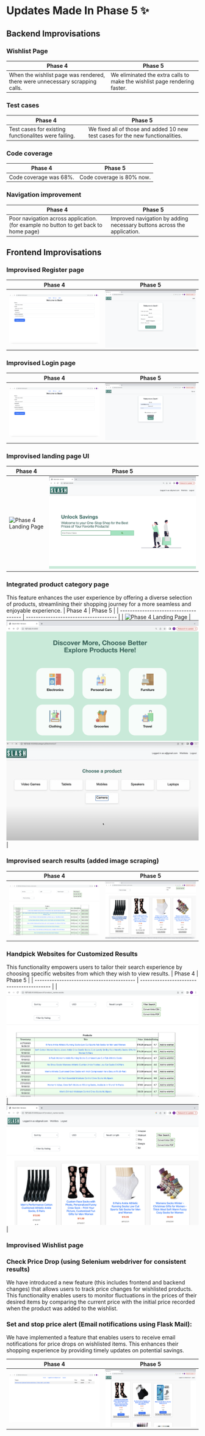 # Updates Made In Phase 5 ✨

## Backend Improvisations

### Wishlist Page
| Phase 4                       | Phase 5                       |
| ----------------------------- | ----------------------------- |
| When the wishlist page was rendered, there were unnecessary scrapping calls. | We eliminated the extra calls to make the wishlist page rendering faster. |

### Test cases 
| Phase 4                       | Phase 5                       |
| ----------------------------- | ----------------------------- |
| Test cases for existing functionalites were failing. | We fixed all of those and added 10 new test cases for the new functionalities. |

### Code coverage
| Phase 4                       | Phase 5                       |
| ----------------------------- | ----------------------------- |
| Code coverage was 68%. | Code coverage is 80% now. |

### Navigation improvement
| Phase 4                       | Phase 5                       |
| ----------------------------- | ----------------------------- |
| Poor navigation across application. (for example no button to get back to home page) | Improved navigation by adding necessary buttons across the application. |

## Frontend Improvisations 

### Improvised Register page
| Phase 4                       | Phase 5                       |
| ----------------------------- | ----------------------------- |
| ![Phase 4 Register](/assets/old/old_signup.png) | ![Phase 5 Register](/assets/Register.png) |

### Improvised Login page
| Phase 4                       | Phase 5                       |
| ----------------------------- | ----------------------------- |
| ![Phase 4 Login](/assets/old/old_signup.png) | ![Phase 5 Login](/assets/Login.png) |

### Improvised landing page UI
| Phase 4                               | Phase 5                               |
| ------------------------------------- | ------------------------------------- |
| ![Phase 4 Landing Page](/assets/ui_landing_page.png) | ![Phase 5 Landing Page 1](/assets/LandingPage1.png) |

### Integrated product category page
This feature enhances the user experience by offering a diverse selection of products, streamlining their shopping journey for a more seamless and enjoyable experience.
| Phase 4                               | Phase 5                               |
| ------------------------------------- | ------------------------------------- |
| ![Phase 4 Landing Page](/assets/ui_landing_page.png) | ![Phase 5 Landing Page 2](/assets/LandingPage2.png) ![Category page](/assets/category2.png)|

### Improvised search results (added image scraping)
| Phase 4                                   | Phase 5                                   |
| ----------------------------------------- | ----------------------------------------- |
| ![Phase 4 Search Result](/assets/old/old_searchResult.png) | ![Phase 5 Search Result 2](/assets/ResultsPage2.png)  |

### Handpick Websites for Customized Results
This functionality empowers users to tailor their search experience by choosing specific websites from which they wish to view results.
| Phase 4                                   | Phase 5                                   |
| ----------------------------------------- | ----------------------------------------- |
| ![Phase 4 Search Result](/assets/old/old_searchResult.png) | ![Phase 5 Search Result 1](/assets/ResultsPage1.png) |

### Improvised Wishlist page

### Check Price Drop (using Selenium webdriver for consistent results)
We have introduced a new feature (this includes frontend and backend changes) that allows users to track price changes for wishlisted products. This functionality enables users to monitor fluctuations in the prices of their desired items by comparing the current price with the initial price recorded when the product was added to the wishlist.

### Set and stop price alert (Email notifications using Flask Mail):
We have implemented a feature that enables users to receive email notifications for price drops on wishlisted items. This enhances their shopping experience by providing timely updates on potential savings. 

| Phase 4                             | Phase 5                             |
| ----------------------------------- | ----------------------------------- |
| ![Phase 4 Wishlist](/assets/old/old_wishlist.png) | ![Phase 5 Wishlist](/assets/Wishlistpage.png) |
